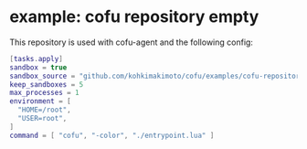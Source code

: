 # example: cofu repository empty

This repository is used with cofu-agent and the following config:

```lua
[tasks.apply]
sandbox = true
sandbox_source = "github.com/kohkimakimoto/cofu/examples/cofu-repository-empty"
keep_sandboxes = 5
max_processes = 1
environment = [
  "HOME=/root",
  "USER=root",
]
command = [ "cofu", "-color", "./entrypoint.lua" ]
```
